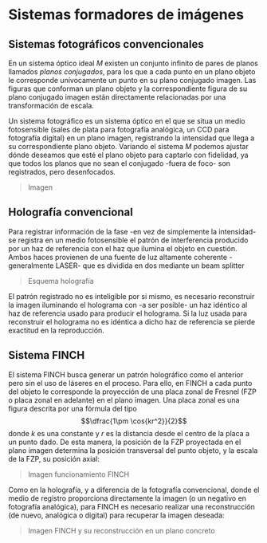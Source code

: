 # Sistemas formadores de imágenes

## Sistemas fotográficos convencionales

En un sistema óptico ideal $M$ existen un conjunto infinito de pares de planos llamados *planos conjugados*, para los que a cada punto en un plano objeto le corresponde unívocamente un punto en su plano conjugado imagen. Las figuras que conforman un plano objeto y la correspondiente figura de su plano conjugado imagen están directamente relacionadas por una transformación de escala.

Un sistema fotográfico es un sistema óptico en el que se situa un medio fotosensible (sales de plata para fotografía analógica, un CCD para fotografía digital) en un plano imagen, registrando la intensidad que llega a su correspondiente plano objeto. Variando el sistema $M$ podemos ajustar dónde deseamos que esté el plano objeto para captarlo con fidelidad, ya que todos los planos que no sean el conjugado -fuera de foco- son registrados, pero desenfocados.

>Imagen

## Holografía convencional

Para registrar información de la fase -en vez de simplemente la intensidad- se registra en un medio fotosensible el patrón de interferencia producido por un haz de referencia con el haz que ilumina el objeto en cuestión. Ambos haces provienen de una fuente de luz altamente coherente -generalmente LASER- que es dividida en dos mediante un beam splitter

>Esquema holografía

El patrón registrado no es inteligible por si mismo, es necesario reconstruir la imagen iluminando el holograma con -a ser posible- un haz idéntico al haz de referencia usado para producir el holograma. Si la luz usada para reconstruir el holograma no es idéntica a dicho haz de referencia se pierde exactitud en la reproducción.


## Sistema FINCH

El sistema FINCH busca generar un patrón holográfico como el anterior pero sin el uso de láseres en el proceso. Para ello, en FINCH a cada punto del objeto le corresponde la proyección de una placa zonal de Fresnel (FZP o placa zonal en adelante) en el plano imagen. Una placa zonal es una figura descrita por una fórmula del tipo $$\dfrac{1\pm \cos{kr^2}}{2}$$ donde $k$ es una constante y $r$ es la distancia desde el centro de la placa a un punto dado. De esta manera, la posición de la FZP proyectada en el plano imagen determina la posición transversal del punto objeto, y la escala de la FZP, su posición axial:

>Imagen funcionamiento FINCH

Como en la holografía, y a diferencia de la fotografía convencional, donde el medio de registro proporciona directamente la imagen (o un negativo en fotografía analógica), para FINCH es necesario realizar una reconstrucción (de nuevo, analógica o digital) para recuperar la imagen deseada:

>Imagen FINCH y su reconstrucción en un plano concreto

